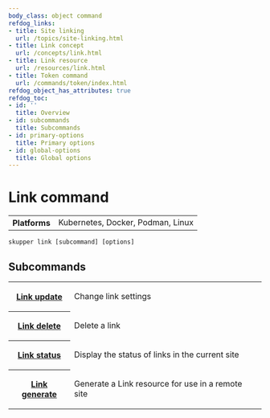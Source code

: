 ```yaml
---
body_class: object command
refdog_links:
- title: Site linking
  url: /topics/site-linking.html
- title: Link concept
  url: /concepts/link.html
- title: Link resource
  url: /resources/link.html
- title: Token command
  url: /commands/token/index.html
refdog_object_has_attributes: true
refdog_toc:
- id: ''
  title: Overview
- id: subcommands
  title: Subcommands
- id: primary-options
  title: Primary options
- id: global-options
  title: Global options
---
```


# Link command

<section>

<table class="fields"><tr><th>Platforms</th><td>Kubernetes, Docker, Podman, Linux</td></table>

~~~ shell
skupper link [subcommand] [options]
~~~

</section>

<section>

## Subcommands

<table class="objects">
<tr><th><a href="update.html">Link update</a></th><td><p>Change link settings</p>
</td></tr>
<tr><th><a href="delete.html">Link delete</a></th><td><p>Delete a link</p>
</td></tr>
<tr><th><a href="status.html">Link status</a></th><td><p>Display the status of links in the current site</p>
</td></tr>
<tr><th><a href="generate.html">Link generate</a></th><td><p>Generate a Link resource for use in a remote site</p>
</td></tr>
</table>

</section>
